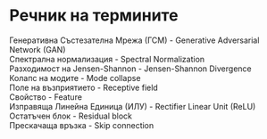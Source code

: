 # Речник на термините

Генеративна Състезателна Мрежа (ГСМ) - Generative Adversarial Network (GAN)  
Спектрална нормализация - Spectral Normalization  
Разходимост на Jensen-Shannon - Jensen-Shannon Divergence  
Колапс на модите - Mode collapse  
Поле на възприятието - Receptive field  
Свойство - Feature  
Изправяща Линейна Единица (ИЛУ) - Rectifier Linear Unit (ReLU)  
Oстатъчен блок - Residual block  
Прескачаща връзка - Skip connection  
